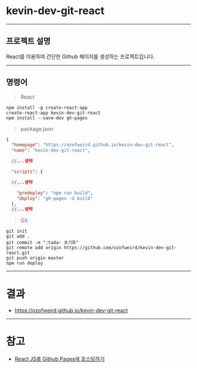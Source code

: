# kevin-dev-git-react

---

## 프로젝트 설명

React를 이용하여 간단한 Github 페이지를 생성하는 프로젝트입니다.

---

## 명령어

> React

```shell script
npm install -g create-react-app
create-react-app kevin-dev-git-react
npm install --save-dev gh-pages
```

> package.json

```json
{
  "homepage": "https://ozofweird.github.io/kevin-dev-git-react",
  "name": "kevin-dev-git-react",

  //...생략

  "scripts": {

  //...생략

    "predeploy": "npm run build",
    "deploy": "gh-pages -d build"
  },
  //...생략
```

> Git

```shell script
git init
git add .
git commit -m ":tada: 초기화"
git remote add origin https://github.com/ozofweird/kevin-dev-git-react.git
git push origin master
npm run deploy
```

---

# 결과

- https://ozofweird.github.io/kevin-dev-git-react

---

# 참고

- [React JS를 Github Pages에 호스팅하기](https://www.hohyeonmoon.com/blog/react-js-github-pages-deploy/)